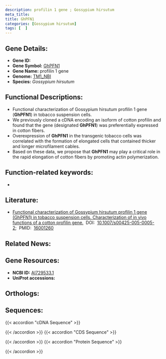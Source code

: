 ```yaml
---
description: profilin 1 gene ; Gossypium hirsutum
meta_title:
title: GhPFN1
categories: [Gossypium hirsutum]
tags: [  ]
---
```


## Gene Details:
- **Gene ID:** []()
- **Gene Symbol:** <u>GhPFN1</u>
- **Gene Name:** profilin 1 gene
- **Genome:** [TM1_NBI](https://yanglab.hzau.edu.cn/CottonMD/download.1)
- **Species:** *Gossypium hirsutum*

## Functional Descriptions:
   - Functional characterization of Gossypium hirsutum profilin 1 gene (**GhPFN1**) in tobacco suspension cells.
   - We previously cloned a cDNA encoding an isoform of cotton profilin and found that the gene (designated **GhPFN1**) was preferentially expressed in cotton fibers.
   - Overexpression of **GhPFN1** in the transgenic tobacco cells was correlated with the formation of elongated cells that contained thicker and longer microfilament cables.
   - Based on these data, we propose that **GhPFN1** may play a critical role in the rapid elongation of cotton fibers by promoting actin polymerization.

## Function-related keywords:
   - [](/tags//)

## Literature:
   - [Functional characterization of Gossypium hirsutum profilin 1 gene (GhPFN1) in tobacco suspension cells. Characterization of in vivo functions of a cotton profilin gene.](https://doi.org/10.1007/s00425-005-0005-2)&nbsp;&nbsp;DOI:&nbsp;&nbsp;[10.1007/s00425-005-0005-2](https://doi.org/10.1007/s00425-005-0005-2);&nbsp;&nbsp;PMID:&nbsp;&nbsp;[16001260](https://pubmed.ncbi.nlm.nih.gov/16001260/)

## Related News:

## Gene Resources:
- **NCBI ID:**  [AI729533.1](https://www.ncbi.nlm.nih.gov/gene/?term=AI729533.1)
- **UniProt accessions:**  [](https://www.uniprot.org/uniprotkb//entry)

## Orthologs:

## Sequences:
{{< accordion "cDNA Sequence" >}}

{{< /accordion >}}
{{< accordion "CDS Sequence" >}}

{{< /accordion >}}
{{< accordion "Protein Sequence" >}}

{{< /accordion >}}
